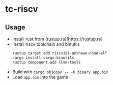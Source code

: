 # tc-riscv

## Usage
- Install rust from (rustup.rs)[https://rustup.rs]
- Install riscv toolchain and binutils
    ```bash
    rustup target add riscv32i-unknown-none-elf
    cargo install cargo-binutils
    rustup component add llvm-tools
    ```
- Build with `cargo objcopy -- -O binary app.bin`
- Load `app.bin` into the game
